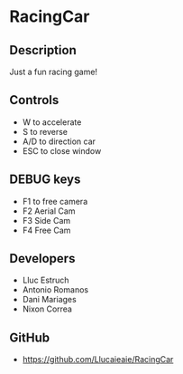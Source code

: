 # RacingCar
## Description

Just a fun racing game!

## Controls
- W to accelerate
- S to reverse 
- A/D to direction car
- ESC to close window

## DEBUG keys

- F1 to free camera
- F2 Aerial Cam
- F3 Side Cam
- F4 Free Cam



## Developers

- Lluc Estruch
- Antonio Romanos
- Dani Mariages
- Nixon Correa

## GitHub
- https://github.com/Llucaieaie/RacingCar
